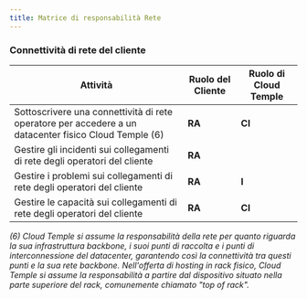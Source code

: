 ```yaml
---
title: Matrice di responsabilità Rete
---
```


### Connettività di rete del cliente

| Attività                                                                                                | Ruolo del Cliente | Ruolo di Cloud Temple |
|--------------------------------------------------------------------------------------------------------|------------------|----------------------|
| Sottoscrivere una connettività di rete operatore per accedere a un datacenter fisico Cloud Temple (6)   | __RA__           | __CI__               |
| Gestire gli incidenti sui collegamenti di rete degli operatori del cliente                              | __RA__           |                      |
| Gestire i problemi sui collegamenti di rete degli operatori del cliente                                 | __RA__           | __I__                |
| Gestire le capacità sui collegamenti di rete degli operatori del cliente                                | __RA__           | __CI__               |

*(6) Cloud Temple si assume la responsabilità della rete per quanto riguarda la sua infrastruttura backbone, i suoi punti di raccolta e
i punti di interconnessione del datacenter, garantendo così la connettività tra questi punti e la sua rete backbone.
Nell'offerta di hosting in rack fisico, Cloud Temple si assume la responsabilità a partire dal dispositivo situato nella parte superiore del rack, comunemente chiamato "top of rack".*
